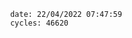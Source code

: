 

                date: 22/04/2022 07:47:59
                cycles: 46620

                         